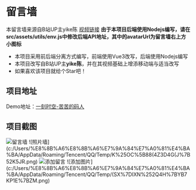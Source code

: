 # 留言墙
本留言墙来源自B站UP主yike陈
[视频链接](https://www.bilibili.com/video/BV11t4y157L2/?spm_id_from=333.999.0.0&vd_source=290b6b566a6de4759a1517c89cdae2c8)
**由于本项目后端使用Nodejs编写，请在src/assets/utils/env.js中修改后端API地址，其中的avatarUrl为留言墙右上方小图标**
- 本项目采用前后端分离方式编写，前端使用Vue3改写，后端使用Nodejs编写
- 本项目改写自B站UP主**yike陈**，并在其视频基础上增添移动端与适当改写
- 如果喜欢该项目就给个Star吧！
## 项目地址
Demo地址：[一刻时空-苦苦的码人](https://www.5i21.cn/walls)
## 项目截图
![留言墙](c:/Users/%E8%8B%A6%E8%8B%A6%E7%9A%84%E7%A0%81%E4%BA%BA/AppData/Roaming/Tencent/QQ/Temp/H1INLLVCE%7BQ_@%5B%7BFR~2T63Y.png)
![照片墙](c:/Users/%E8%8B%A6%E8%8B%A6%E7%9A%84%E7%A0%81%E4%BA%BA/AppData/Roaming/Tencent/QQ/Temp/K%25OC%5B88(4Z3D4G(J%7B52K5JR.png)
![添加留言](c:/Users/%E8%8B%A6%E8%8B%A6%E7%9A%84%E7%A0%81%E4%BA%BA/AppData/Roaming/Tencent/QQ/Temp/0%255TN5F9NCY_M%7B%7B_Q6BM7D8.png)
![添加图片](c:/Users/%E8%8B%A6%E8%8B%A6%E7%9A%84%E7%A0%81%E4%BA%BA/AppData/Roaming/Tencent/QQ/Temp/(SX%7DIXN%252Q4H%7BYB7KP1E%7BZM.png)